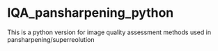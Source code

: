 # IQA_pansharpening_python
This is a python version for image quality assessment methods used in pansharpening/superreolution
